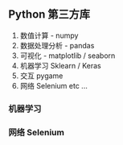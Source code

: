 ## Python 第三方库
1. 数值计算 - numpy
2. 数据处理分析 - pandas
3. 可视化 - matplotlib / seaborn
4. 机器学习 Sklearn / Keras
5. 交互 pygame
6. 网络 Selenium etc ...

### 机器学习

### 网络 Selenium